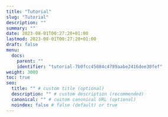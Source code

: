 ```yaml
---
title: "Tutorial"
slug: "Tutorial"
description: ""
summary: ""
date: 2023-08-01T00:27:20+01:00
lastmod: 2023-08-01T00:27:20+01:00
draft: false
menu:
  docs:
    parent: ""
    identifier: "tutorial-7b0fcc45084c4789aabe2416dee30fef"
weight: 3000
toc: true
seo:
  title: "" # custom title (optional)
  description: "" # custom description (recommended)
  canonical: "" # custom canonical URL (optional)
  noindex: false # false (default) or true
---
```

